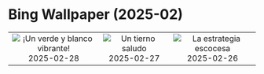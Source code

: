 # Bing Wallpaper (2025-02)

|  |  |  |
|:---:|:---:|:---:|
| ![](https://www.bing.com/th?id=OHR.AndalusianStreet_ES-ES6181340886_400x240.jpg "¡Un verde y blanco vibrante!") 2025-02-28 | ![](https://www.bing.com/th?id=OHR.PolarCub_ES-ES6085095422_400x240.jpg "Un tierno saludo") 2025-02-27 | ![](https://www.bing.com/th?id=OHR.ArgyllStalker_ES-ES5913378191_400x240.jpg "La estrategia escocesa") 2025-02-26 |
